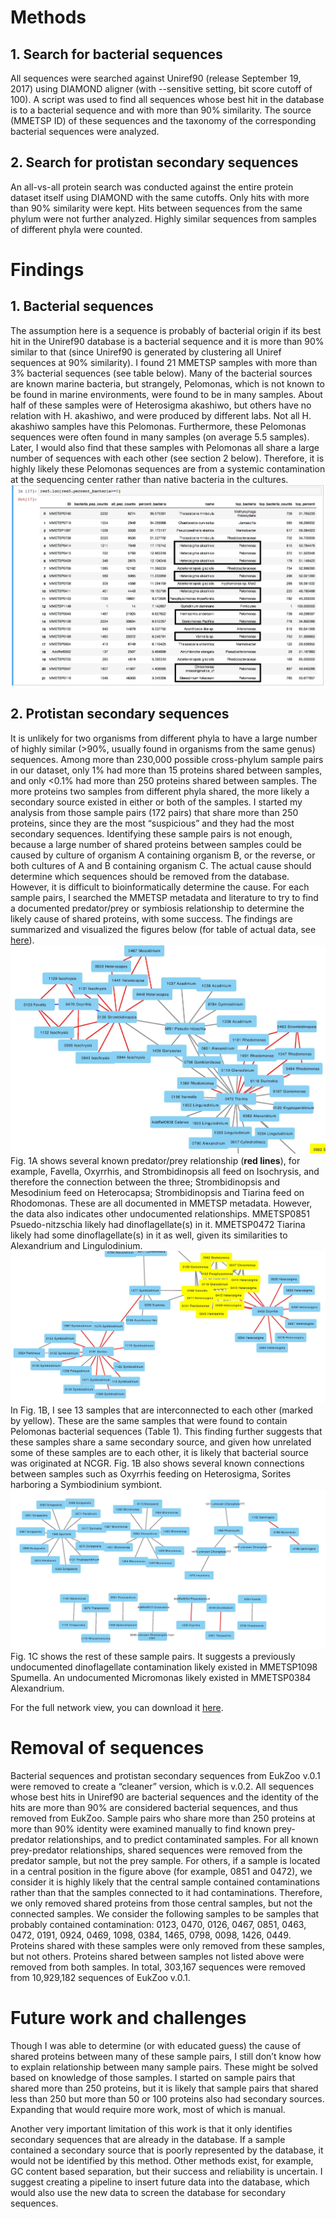 # Methods
## 1. Search for bacterial sequences
All sequences were searched against Uniref90 (release September 19, 2017) using DIAMOND aligner (with --sensitive setting, bit score cutoff of 100). A script was used to find all sequences whose best hit in the database is to a bacterial sequence and with more than 90% similarity. The source (MMETSP ID) of these sequences and the taxonomy of the corresponding bacterial sequences were analyzed.
## 2. Search for protistan secondary sequences
An all-vs-all protein search was conducted against the entire protein dataset itself using DIAMOND with the same cutoffs. Only hits with more than 90% similarity were kept. Hits between sequences from the same phylum were not further analyzed. Highly similar sequences from samples of different phyla were counted. 
# Findings
## 1. Bacterial sequences
The assumption here is a sequence is probably of bacterial origin if its best hit in the Uniref90 database is a bacterial sequence and it is more than 90% similar to that (since Uniref90 is generated by clustering all Uniref sequences at 90% similarity). I found 21 MMETSP samples with more than 3% bacterial sequences (see table below). Many of the bacterial sources are known marine bacteria, but strangely, Pelomonas, which is not known to be found in marine environments, were found to be in many samples. About half of these samples were of Heterosigma akashiwo, but others have no relation with H. akashiwo, and were produced by different labs. Not all H. akashiwo samples have this Pelomonas. Furthermore, these Pelomonas sequences were often found in many samples (on average 5.5 samples). Later, I would also find that these samples with Pelomonas all share a large number of sequences with each other (see section 2 below). Therefore, it is highly likely these Pelomonas sequences are from a systemic contamination at the sequencing center rather than native bacteria in the cultures.
![Table 1. Samples with more than 3% bacterial sequences and the most frequent bacterial taxa in these samples.](https://github.com/zxl124/EukZoo-database/blob/master/figures/Table1.jpg)
## 2. Protistan secondary sequences
It is unlikely for two organisms from different phyla to have a large number of highly similar (>90%, usually found in organisms from the same genus) sequences. Among more than 230,000 possible cross-phylum sample pairs in our dataset, only 1% had more than 15 proteins shared between samples, and only <0.1% had more than 250 proteins shared between samples. The more proteins two samples from different phyla shared, the more likely a secondary source existed in either or both of the samples. I started my analysis from those sample pairs (172 pairs) that share more than 250 proteins, since they are the most “suspicious” and they had the most secondary sequences. Identifying these sample pairs is not enough, because a large number of shared proteins between samples could be caused by culture of organism A containing organism B, or the reverse, or both cultures of A and B containing organism C. The actual cause should determine which sequences should be removed from the database. However, it is difficult to bioinformatically determine the cause. For each sample pairs, I searched the MMETSP metadata and literature to try to find a documented predator/prey or symbiosis relationship to determine the likely cause of shared proteins, with some success. The findings are summarized and visualized the figures below (for table of actual data, see [here](https://github.com/zxl124/EukZoo-database/blob/master/v.0.1_cleanup_supplementary_tables.xlsx)). 
![Figure 1A. A network view of sample pairs sharing large numbers of proteins.](https://github.com/zxl124/EukZoo-database/blob/master/figures/Figure1A.jpg)
Fig. 1A shows several known predator/prey relationship (**red lines**), for example, Favella, Oxyrrhis, and Strombidinopsis all feed on Isochrysis, and therefore the connection between the three; Strombidinopsis and Mesodinium feed on Heterocapsa; Strombidinopsis and Tiarina feed on Rhodomonas. These are all documented in MMETSP metadata. However, the data also indicates other undocumented relationships. MMETSP0851 Psuedo-nitzschia likely had dinoflagellate(s) in it. MMETSP0472 Tiarina likely had some dinoflagellate(s) in it as well, given its similarities to Alexandrium and Lingulodinium.
![Figure 1B. A network view of sample pairs sharing large numbers of proteins.](https://github.com/zxl124/EukZoo-database/blob/master/figures/Figure1B.jpg)
In Fig. 1B, I see 13 samples that are interconnected to each other (marked by yellow). These are the same samples that were found to contain Pelomonas bacterial sequences (Table 1). This finding further suggests that these samples share a same secondary source, and given how unrelated some of these samples are to each other, it is likely that bacterial source was originated at NCGR. Fig. 1B also shows several known connections between samples such as Oxyrrhis feeding on Heterosigma, Sorites harboring a Symbiodinium symbiont.
![Figure 1C. A network view of sample pairs sharing large numbers of proteins.](https://github.com/zxl124/EukZoo-database/blob/master/figures/Figure1C.jpg)
Fig. 1C shows the rest of these sample pairs. It suggests a previously undocumented dinoflagellate contamination likely existed in MMETSP1098 Spumella. An undocumented Micromonas likely existed in MMETSP0384 Alexandrium.

For the full network view, you can download it [here](https://github.com/zxl124/EukZoo-database/blob/master/figures/Figure1.pdf).
# Removal of sequences
Bacterial sequences and protistan secondary sequences from EukZoo v.0.1 were removed to create a “cleaner” version, which is v.0.2. All sequences whose best hits in Uniref90 are bacterial sequences and the identity of the hits are more than 90% are considered bacterial sequences, and thus removed from EukZoo. Sample pairs who share more than 250 proteins at more than 90% identity were examined manually to find known prey-predator relationships, and to predict contaminated samples. For all known prey-predator relationships, shared sequences were removed from the predator sample, but not the prey sample. For others, if a sample is located in a central position in the figure above (for example, 0851 and 0472), we consider it is highly likely that the central sample contained contaminations rather than that the samples connected to it had contaminations. Therefore, we only removed shared proteins from those central samples, but not the connected samples. We consider the following samples to be samples that probably contained contamination:
0123, 0470, 0126, 0467, 0851, 0463, 0472, 0191, 0924, 0469, 1098, 0384, 1465, 0798, 0098, 1426, 0449.
Proteins shared with these samples were only removed from these samples, but not others. Proteins shared between samples not listed above were removed from both samples.  In total, 303,167 sequences were removed from 10,929,182 sequences of EukZoo v.0.1.

# Future work and challenges
Though I was able to determine (or with educated guess) the cause of shared proteins between many of these sample pairs, I still don’t know how to explain relationship between many sample pairs. These might be solved based on knowledge of those samples. I started on sample pairs that shared more than 250 proteins, but it is likely that sample pairs that shared less than 250 but more than 50 or 100 proteins also had secondary sources. Expanding that would require more work, most of which is manual.

Another very important limitation of this work is that it only identifies secondary sequences that are already in the database. If a sample contained a secondary source that is poorly represented by the database, it would not be identified by this method. Other methods exist, for example, GC content based separation, but their success and reliability is uncertain. I suggest creating a pipeline to insert future data into the database, which would also use the new data to screen the database for secondary sequences. 
